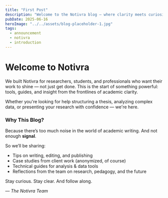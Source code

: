 ```yaml
---
title: "First Post"
description: "Welcome to the Notivra blog — where clarity meets curiosity."
pubDate: 2025-06-16
heroImage: "../../assets/blog-placeholder-1.jpg"
tags:
  - announcement
  - notivra
  - introduction
---
```


# Welcome to Notivra

We built Notivra for researchers, students, and professionals who want their work to shine — not just get done. This is the start of something powerful: tools, guides, and insight from the frontlines of academic clarity.

Whether you're looking for help structuring a thesis, analyzing complex data, or presenting your research with confidence — we're here.

### Why This Blog?

Because there’s too much noise in the world of academic writing. And not enough **signal**.

So we’ll be sharing:

- Tips on writing, editing, and publishing
- Case studies from client work (anonymized, of course)
- Technical guides for analysis & data tools
- Reflections from the team on research, pedagogy, and the future

Stay curious. Stay clear. And follow along.

_— The Notivra Team_
